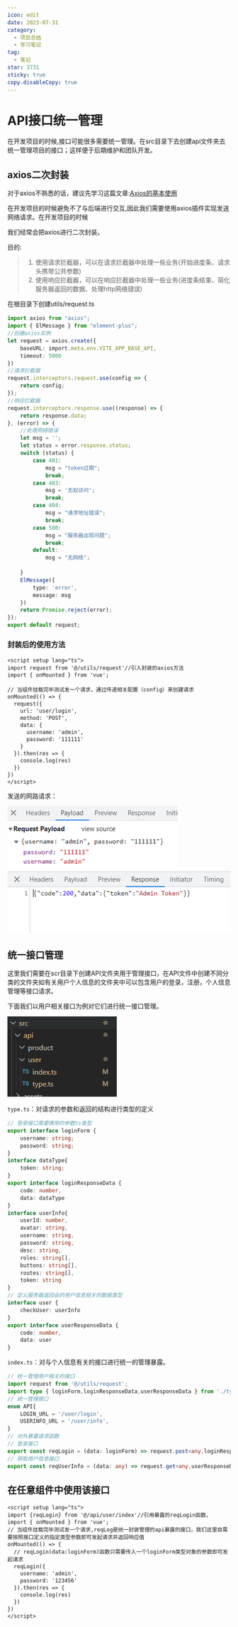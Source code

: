 ```yaml
---
icon: edit
date: 2023-07-31
category:
  - 项目总结
  - 学习笔记
tag:
  - 笔记
star: 3731
sticky: true
copy.disableCopy: true
---
```


# API接口统一管理

在开发项目的时候,接口可能很多需要统一管理。在src目录下去创建api文件夹去统一管理项目的接口；这样便于后期维护和团队开发。

<!-- more -->

## axios二次封装

对于axios不熟悉的话，建议先学习这篇文章:<a href="http://118.24.93.28/文章/分类/AJAX/Axios的基本使用.html">Axios的基本使用</a>

在开发项目的时候避免不了与后端进行交互,因此我们需要使用axios插件实现发送网络请求。在开发项目的时候

我们经常会把axios进行二次封装。

目的:

> 1. 使用请求拦截器，可以在请求拦截器中处理一些业务(开始进度条、请求头携带公共参数)
> 2. 使用响应拦截器，可以在响应拦截器中处理一些业务(进度条结束、简化服务器返回的数据、处理http网络错误)

在根目录下创建utils/request.ts

```ts
import axios from "axios";
import { ElMessage } from "element-plus";
//创建axios实例
let request = axios.create({
    baseURL: import.meta.env.VITE_APP_BASE_API,
    timeout: 5000
})
//请求拦截器
request.interceptors.request.use(config => {
    return config;
});
//响应拦截器
request.interceptors.response.use((response) => {
    return response.data;
}, (error) => {
    //处理网络错误
    let msg = '';
    let status = error.response.status;
    switch (status) {
        case 401:
            msg = "token过期";
            break;
        case 403:
            msg = '无权访问';
            break;
        case 404:
            msg = "请求地址错误";
            break;
        case 500:
            msg = "服务器出现问题";
            break;
        default:
            msg = "无网络";

    }
    ElMessage({
        type: 'error',
        message: msg
    })
    return Promise.reject(error);
});
export default request;
```

### 封装后的使用方法

```vue
<script setup lang="ts">
import request from '@/utils/request'//引入封装的axios方法
import { onMounted } from 'vue';

// 当组件挂载完毕测试发一个请求，通过传递相关配置（config）来创建请求
onMounted(() => {
  request({
    url: 'user/login',
    method: 'POST',
    data: {
      username: 'admin',
      password: '111111'
    }
  }).then(res => {
    console.log(res)
  })
})
</script>
```

发送的网路请求：

![image-20230801153356788](./assets/image-20230801153356788.png)<img src="./assets/image-20230801153418043.png" alt="image-20230801153418043"  />

## 统一接口管理

这里我们需要在scr目录下创建API文件夹用于管理接口，在API文件中创建不同分类的文件夹如有关用户个人信息的文件夹中可以包含用户的登录，注册，个人信息管理等接口请求。

下面我们以用户相关接口为例对它们进行统一接口管理。

![image-20230801150504146](./assets/image-20230801150504146.png)

`type.ts`：对请求的参数和返回的结构进行类型的定义

```ts
// 登录接口需要携带的参数ts类型
export interface loginForm {
    username: string;
    password: string;
}
interface dataType{
    token: string;
}
export interface loginResponseData { 
    code: number,
    data: dataType
}
interface userInfo{
    userId: number,
    avatar: string,
    username: string,
    password: string,
    desc: string,
    roles: string[],
    buttons: string[],
    routes: string[],
    token: string
}
// 定义服务器返回会的用户信息相关的数据类型
interface user {
    checkUser: userInfo
}
export interface userResponseData {
    code: number,
    data: user
}
```

`index.ts`：对与个人信息有关的接口进行统一的管理暴露。

```ts
// 统一管理用户相关的接口
import request from '@/utils/request';
import type { loginForm,loginResponseData,userResponseData } from './type';
// 统一管理接口
enum API{
    LOGIN_URL = '/user/login',
    USERINFO_URL = '/user/info',
}
// 对外暴露请求函数
// 登录接口
export const reqLogin = (data: loginForm) => request.post<any,loginResponseData>(API.LOGIN_URL, data)
// 获取用户信息接口
export const reqUserInfo = (data: any) => request.get<any,userResponseData>(API.USERINFO_URL, data)
```

## 在任意组件中使用该接口

```vue
<script setup lang="ts">
import {reqLogin} from '@/api/user/index'//引用暴露的reqLogin函数，
import { onMounted } from 'vue';
// 当组件挂载完毕测试发一个请求,reqLog是统一封装管理的api暴露的接口，我们这里自需要按照接口定义的指定类型参数即可发起请求并返回响应值
onMounted(() => {
  // reqLogin(data:loginForm)函数只需要传入一个loginForm类型对象的参数即可发起请求
  reqLogin({
    username: 'admin',
    password: '123456'
  }).then(res => {
    console.log(res)
  })
})
</script>
```



